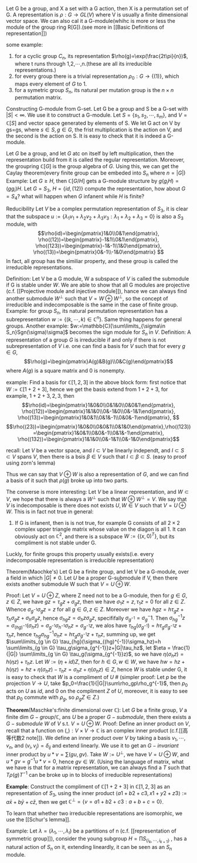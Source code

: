 Let G be a group, and X a set with a G action, then X is a permutation set of G. A representation is $\rho:G \rightarrow GL(V)$ where V is usually a finite dimensional vector space. We can also cal it a G-module(whihc is more or less the module of the group ring R\[G\]).(see more in [[Basic Definitions of representation]])

some example:
1. for a cyclic group $C_n$, its representation $\rho(g)=\exp(\frac{2t\pi}{n})$, where t runs through 1,2,$\cdots$,n.(these are all its irreducible representations.)
2. for every group there is a trivial representation $\rho_0:G \rightarrow \{(1)\}$, which maps every element of $G$ to 1.
3. for a symetric group $S_n$, its natural per mutation group is the $n \times n$ permutation matrix.

Constructing G-module from G-set.
	Let G be a group and S be a G-set with $|S|< \infty$. We use it to construct a G-module. Let $S=\{s_1,s_2, \cdots, s_m\}$, and $V=\mathbb{C}[S]$ and vector space generated by elements of S. We let G act on V by gs=gs, where $s \in S ,g \in G$, the frist multiplication is the action on V,  and the second is the action on S. It is easy to check that it is indeed a G-module.

Let $G$ be a group, and let $G$ atc on itself by left multiplication, then the representation build from it is called the regular representation. Moreover, the groupring $\mathbb{C}[G]$ is the group algebra of $G$.
Using this, we can get the Caylay theorem(every finite group can be embeded into $S_n$ where $n=|G|$)
Example: Let $G \geq H$, then $\mathbb{C}[G/H]$ gets a G-module structure by $g(g_iH)=(gg_i)H$. Let $G=S_3$, $H=\{id,(12)\}$ compute the representation, how about $G=S_4$? what will happen when $G$ infanent while $H$ is finite?

Reducibility
Let $V$ be a complex permutation representation of $S_3$, it is clear that the subspace $u:=\{\lambda_1v_1+\lambda_2v_2+\lambda_3v_3:\lambda_1+\lambda_2+\lambda_3=0\}$ is also a $S_3$ module, with 
$$\rho(id)=\begin{pmatrix}1&0\\0&1\end{pmatrix},
\rho((12))=\begin{pmatrix}-1&1\\0&1\end{pmatrix},
\rho((123))=\begin{pmatrix}-1&-1\\1&0\end{pmatrix},
\rho((13))=\begin{pmatrix}0&-1\\-1&0\end{pmatrix}
$$
In fact, all group has the similiar property, and these group is called the irreducible representations. 

Definition: Let V be a G module, W a subspace of $V$ is called the submodule if G is stable under $W$. We are able to show that all G modules are projective (c.f. [[Projective module and injective module]]), hance we can always find another submodule $W^{\perp}$ such that $V=W \oplus W^{\perp}$,  so the concept of irreducible and indecomposable is the same in the case of finite group.
Example: for group $S_n$, its natural permutation representation has a subrepresentation $w:=\{(k,\cdots,k)\in \mathbb{C}^n\}$. Same thing happens for general groups.
Another example: $w:=\mathbb{C}[\sum\limits_{\sigma\in S_n}Sgn(\sigma)\sigma]$ becomes the sign module for $S_n$ in $V$.
Definition: A representation of a group $G$ is irreducible if and only if there is not subrepresentation of $V$ i.e. one can find a basis for $V$ such that for every $g\in G$, $$\rho(g)=\begin{pmatrix}A(g)&B(g)\\0&C(g)\end{pmatrix}$$where $A(g)$ is a square matrix and 0 is nonempty.

example: Find a basis for $\mathbb{C}[1,2,3]$ in the above block form: first notice that $W:=\mathbb{C}[1+2+3]$, hence we get the basis extend from $1+2+3$, for example, $1+2+3,\,2,\,3$, then$$\rho(id)=\begin{pmatrix}1&0&0\\0&1&0\\0&0&1\end{pmatrix},
\rho((12))=\begin{pmatrix}1&1&0\\0&-1&0\\0&-1&1\end{pmatrix},
\rho((13))=\begin{pmatrix}1&0&1\\0&1&-1\\0&0&-1\end{pmatrix},
$$
$$\rho((23))=\begin{pmatrix}1&0&0\\0&0&1\\0&1&0\end{pmatrix},\rho((123))=\begin{pmatrix}1&0&1\\0&0&-1\\0&1&-1\end{pmatrix},
\rho((132))=\begin{pmatrix}1&1&0\\0&-1&1\\0&-1&0\end{pmatrix}$$

recall: Let $V$ be a vector space, and $I \subset V$ be linearly independt, and $I \subset S \subset V$ spans $V$, then there is a bsis $\beta \in V$ such that $I \subset \beta \subset S$. (easy to proof using zorn's lemma)

Thus we can say that $V \oplus W$ is also a representation of $G$, and we can find a basis of it such that $\rho(g)$ broke up into two parts.

The converse is more interesting: Let $V$ be a linear representation, and $W \subset V$, we hope that there is always a $W^{\perp}$ such that $W \oplus W^\perp =V$. We say that $V$ is indecomposable is there does not exists $U,W \in V$ such that $V=U \oplus W$.
This is in fact not true in general:
1. If G is infanent, then is is not true, for example G consists of all $2\times2$ complex upper triangle matrix whose value on the diagon is all 1.  It can obviously act on $\mathbb{C}^2$, and there is a subspace $W:=\{(x,0)^T\}$, but its compliment is not stable under G.

Luckly, for finite groups this property usually exists(i.e. every indecomposable representation is irreducible representation)

Theorem(Maochke's) Let G be a finite group, and let V be a G-module, over a field in which $|G| \neq 0$. Let $U$ be a proper G-submodule if V, then there exists another submodule W such that $V =U \oplus W$.

Proof: Let $V=U \oplus Z$, where Z need not to be a G-module, then for $g \in G,z\in Z$, we have $gz=\tau_gz+\sigma_gz$, then we have $\sigma_1z=z,\tau_1z=0$ for all $z \in Z$. Whence $\sigma_{g^{-1}} \sigma_g z=z$ for all $g \in G,z \in Z$. Moreover we have $hgz=h\tau_gz+\tau_h\sigma_gz+\sigma_h\sigma_gz$, hence $\sigma_{hg}z=\sigma_hz\sigma_gz$, specififally $\sigma_{g^{-1}}=\sigma_g^-1$. Then $\sigma_{hg}^{-1}z=\sigma_{(hg)^{-1}}(\sigma_hz)=\sigma_{g^{-1}}\sigma_{h^{-1}}\sigma_{h}z=\sigma_{g^{-1}}z$, we alos have $\tau_{hg}(\sigma_{g^{-1}})=h\tau_g\sigma_{g^{-1}}z+\tau_{h}z$, hence $\tau_{hg}\sigma_{hg}^{-1}\sigma_hz=h\tau_g\sigma_{g^{-1}}z+\tau_hz$, summing up, we get $\sum\limits_{g \in G} \tau_{hg}(\sigma_{(hg)^{-1}}\sigma_hz)=h \sum\limits_{g \in G} \tau_g\sigma_{g^{-1}}z+|G|\tau_hz$, let $\eta = \frac{1}{|G|} \sum\limits_{g \in G} \tau_g(\sigma_{g^{-1}}z)$, so we have $\eta(\sigma_hz)=h(\eta z)+\tau_hz$. Let $W:=(\eta+id)Z$, then for $h \in G,w \in W$, we have $hw=hz+h(\eta z)=hz+\eta(\sigma_hz)-\tau_hz=\sigma_hz+\eta(\sigma_hz) \in Z$, hence $W$ is stable under G, it is easy to check that $W$ is a compliment of $U$ #
(simpler proof: Let $p$ be the projection $V \rightarrow U$, take $p_0=\frac{1}{|G|}\sum\rho_gp\rho_g^{-1}$, then $p_0$ acts on $U$ as $id$, and $0$ on the compliment $Z$ of $U$, moreover, it is easy to see that $p_0$ commute with $\rho_g$, so $\rho_gZ \in Z$.)

**Theorem**(Maschke's:finite dimensional over $\mathbb{C}$): Let $G$ be a finite group, $V$ a finite dim $G-group/\mathbb{C}$, ans $U$ be a proper $G-submodule$, then there exists a $G-submodule$ $W$ of $V$ s.t. $V=U \oplus W$.
Proof: Define an inner product on $V$, recall that a function on $(,):V \times V \rightarrow \mathbb{C}$ is an complex inner product (c.f.[[高等代数2 note]]). We define an inner product over $V$ by taking a basis $v_1, \cdots, v_n$, and $(v_i,v_j)=\delta_{ij}$ and extend linearly. We use it to get an $G-invariant$ inner product by $u*v=\sum (gu,gv)$. Take $W:=U^{\perp}$, we have $V=U\oplus W$, and $u*gv=g^{-1}u*v=0$, hence $gv \in W$.
(Using the language of matrix, what we have is that for a matrix representation, we can always find a $T$ such that $T\rho(g)T^{-1}$ can be broke up in to blocks of irreducible representations)

**Example**: Construct the compliment of $\mathbb{C}[1+2+3]$ in $\mathbb{C}[1,2,3]$ as an representation of $S_3$, using the inner product $\langle a1+b2+c3, x1+y2+z3 \rangle:=a\bar{x}+b\bar{y}+c\bar{z}$, then we get $\mathbb{C}^\perp=\{v=a1+b2+c3:a+b+c=0\}$.

To learn that whether two irreducible representations are isomorphic, we use the [[Schur's lemma]].

Example: Let $\lambda=(\lambda_1, \cdots, \lambda_l)$ be a partitions of n (c.f. [[representation of symmetric group]]), consider the young subgroup $H= \prod S_{\{i_k, \cdots, i_{k+1}\}}$ , has a natural action of $S_n$ on it, extending lineardly, it can be seen as an $S_n$ module.